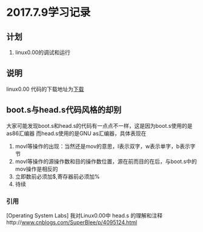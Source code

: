 # 2017.7.9学习记录

## 计划
1. linux0.00的调试和运行

## 说明
linux0.00 代码的下载地址为[下载](http://oldlinux.org/Linux.old/bochs/linux-0.00-041217.zip)
## boot.s与head.s代码风格的却别
大家可能发现boot.s和head.s的代码有一点点不一样，这是因为boot.s使用的是as86汇编器
而head.s使用的是GNU as汇编器，具体表现在
1. movl等操作的出现：当然还是mov的意思，l表示双字，w表示单字，b表示字节
2. movl等操作的源操作数和目的操作数位置，源在前而目的在后，与boot.s中的mov操作是相反的
3. 立即数前必须加$,寄存器前必须加%
4. 待续

### 引用
[Operating System Labs] 我对Linux0.00中 head.s 的理解和注释http://www.cnblogs.com/SuperBlee/p/4095124.html
